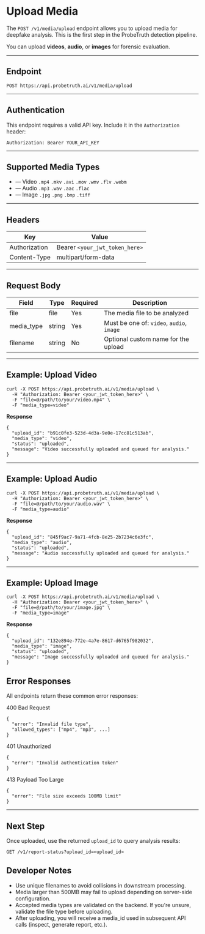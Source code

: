 # Upload Media

The `POST /v1/media/upload` endpoint allows you to upload media for deepfake analysis. This is the first step in the ProbeTruth detection pipeline.

You can upload **videos**, **audio**, or **images** for forensic evaluation.

---

## Endpoint

`POST https://api.probetruth.ai/v1/media/upload`

---

## Authentication

This endpoint requires a valid API key. Include it in the `Authorization` header:

`Authorization: Bearer YOUR_API_KEY`

---

## Supported Media Types

- — Video `.mp4` `.mkv` `.avi` `.mov` `.wmv` `.flv` `.webm` 
- — Audio `.mp3` `.wav` `.aac` `.flac` 
- — Image `.jpg` `.png` `.bmp` `.tiff` 
---

## Headers

| Key            | Value                        |
|----------------|------------------------------|
| Authorization  | Bearer `<your_jwt_token_here>` |
| Content-Type   | multipart/form-data          |

---

## Request Body

| Field        | Type     | Required | Description                            |
|--------------|----------|----------|----------------------------------------|
| file         | file     | Yes      | The media file to be analyzed          |
| media_type   | string   | Yes      | Must be one of: `video`, `audio`, `image` |
| filename     | string   | No       | Optional custom name for the upload    |

---

## Example: Upload Video

```
curl -X POST https://api.probetruth.ai/v1/media/upload \
  -H "Authorization: Bearer <your_jwt_token_here>" \
  -F "file=@/path/to/your/video.mp4" \
  -F "media_type=video"
```

**Response**
```
{
  "upload_id": "b91c0fe3-523d-4d3a-9e0e-17cc81c513ab",
  "media_type": "video",
  "status": "uploaded",
  "message": "Video successfully uploaded and queued for analysis."
}
```

---

## Example: Upload Audio

```
curl -X POST https://api.probetruth.ai/v1/media/upload \
  -H "Authorization: Bearer <your_jwt_token_here>" \
  -F "file=@/path/to/your/audio.wav" \
  -F "media_type=audio"
```

**Response**
```
{
  "upload_id": "845f9ac7-9a71-4fcb-8e25-2b7234c6e3fc",
  "media_type": "audio",
  "status": "uploaded",
  "message": "Audio successfully uploaded and queued for analysis."
}
```

---

## Example: Upload Image

```
curl -X POST https://api.probetruth.ai/v1/media/upload \
  -H "Authorization: Bearer <your_jwt_token_here>" \
  -F "file=@/path/to/your/image.jpg" \
  -F "media_type=image"
```

**Response**
```
{
  "upload_id": "132e894e-772e-4a7e-8617-d6765f982032",
  "media_type": "image",
  "status": "uploaded",
  "message": "Image successfully uploaded and queued for analysis."
}
```
## Error Responses
All endpoints return these common error responses:

400 Bad Request
```
{
  "error": "Invalid file type",
  "allowed_types": ["mp4", "mp3", ...]
}
```
401 Unauthorized

```
{
  "error": "Invalid authentication token"
}
```
413 Payload Too Large
```
{
  "error": "File size exceeds 100MB limit"
}
```
---

## Next Step

Once uploaded, use the returned `upload_id` to query analysis results:

```
GET /v1/report-status?upload_id=<upload_id>
```

## Developer Notes

- Use unique filenames to avoid collisions in downstream processing.
- Media larger than 500MB may fail to upload depending on server-side configuration.
- Accepted media types are validated on the backend. If you're unsure, validate the file type before uploading.
- After uploading, you will receive a media_id used in subsequent API calls (inspect, generate report, etc.).